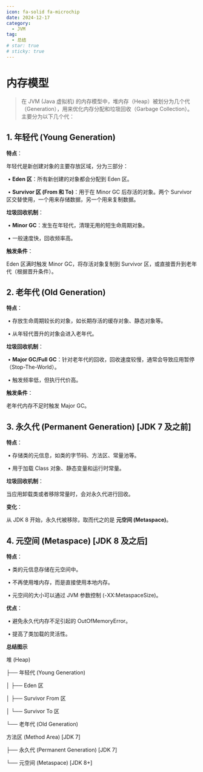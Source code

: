 ```yaml
---
icon: fa-solid fa-microchip
date: 2024-12-17
category:
  - JVM
tag:
  - 总结
# star: true
# sticky: true
---
```

# 内存模型

> 在 JVM (Java 虚拟机) 的内存模型中，堆内存（Heap）被划分为几个代（Generation），用来优化内存分配和垃圾回收（Garbage Collection）。主要分为以下几个代：

<!-- more -->

## **1. 年轻代 (Young Generation)**



**特点**：

年轻代是新创建对象的主要存放区域，分为三部分：

​	•	**Eden 区**：所有新创建的对象都会分配到 Eden 区。

​	•	**Survivor 区 (From 和 To)**：用于在 Minor GC 后存活的对象。两个 Survivor 区交替使用，一个用来存储数据，另一个用来复制数据。



**垃圾回收机制**：

​	•	**Minor GC**：发生在年轻代，清理无用的短生命周期对象。

​	•	一般速度快，回收频率高。



**触发条件**：

Eden 区满时触发 Minor GC，将存活对象复制到 Survivor 区，或直接晋升到老年代（根据晋升条件）。



## **2. 老年代 (Old Generation)**



**特点**：

​	•	存放生命周期较长的对象，如长期存活的缓存对象、静态对象等。

​	•	从年轻代晋升的对象会进入老年代。



**垃圾回收机制**：

​	•	**Major GC/Full GC**：针对老年代的回收，回收速度较慢，通常会导致应用暂停（Stop-The-World）。

​	•	触发频率低，但执行代价高。



**触发条件**：

老年代内存不足时触发 Major GC。



## **3. 永久代 (Permanent Generation) [JDK 7 及之前]**



**特点**：

​	•	存储类的元信息，如类的字节码、方法区、常量池等。

​	•	用于加载 Class 对象、静态变量和运行时常量。



**垃圾回收机制**：

当应用卸载类或者移除常量时，会对永久代进行回收。



**变化**：

从 JDK 8 开始，永久代被移除，取而代之的是 **元空间 (Metaspace)**。



## **4. 元空间 (Metaspace) [JDK 8 及之后]**



**特点**：

​	•	类的元信息存储在元空间中。

​	•	不再使用堆内存，而是直接使用本地内存。

​	•	元空间的大小可以通过 JVM 参数控制 (-XX:MetaspaceSize)。



**优点**：

​	•	避免永久代内存不足引起的 OutOfMemoryError。

​	•	提高了类加载的灵活性。



**总结图示**



堆 (Heap)

├── 年轻代 (Young Generation)

│  ├── Eden 区

│  ├── Survivor From 区

│  └── Survivor To 区

└── 老年代 (Old Generation)



方法区 (Method Area) [JDK 7]

├── 永久代 (Permanent Generation) [JDK 7]

└── 元空间 (Metaspace) [JDK 8+]